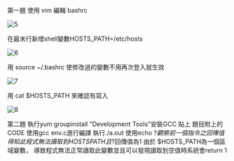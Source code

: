 第一題
使用 vim 編輯 bashrc

![5](https://user-images.githubusercontent.com/43788227/51441239-79b08200-1d0a-11e9-82bc-41326052a262.PNG)

在最末行新增shell變數HOSTS_PATH=/etc/hosts

![6](https://user-images.githubusercontent.com/43788227/51441295-0eb37b00-1d0b-11e9-84b4-17016e92b199.PNG)

用 source ~/.bashrc 使修改過的變數不用再次登入就生效

![7](https://user-images.githubusercontent.com/43788227/51441337-51755300-1d0b-11e9-8b9b-e653c94b1372.PNG)

用 cat $HOSTS_PATH 來確認有寫入

![8](https://user-images.githubusercontent.com/43788227/51441363-897c9600-1d0b-11e9-9e94-6773c1070674.PNG)

第二題
執行yum groupinstall "Development Tools"安裝GCC
貼上 題目附上的CODE
使用gcc env.c進行編譯
執行./a.out
使用echo $? 觀察前一個指令之回傳值
得知此程式無法讀取到HOSTSPATH且$?回傳值為1
由於 $HOSTS_PATH為一個區域變數，
導致程式無法正常讀取此變數並且可以發現讀取到空值時系統會return 1

